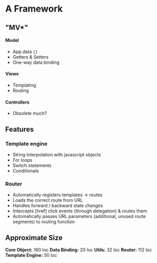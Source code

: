 # A Framework

## "MV*"
#### Model
- App.data `{}`
- Getters & Setters
- One-way data binding
#### Views
- Templating
- Routing
#### Controllers
- Obsolete much?

## Features
### Template engine
- String Interpolation with javascript objects
- For loops
- Switch statements
- Conditionals
### Router
- Automatically registers templates -> routes
- Loads the correct route from URL
- Handles forward / backward state changes
- Intercepts [href] click events (through delegation) & routes them
- Automatically passes URL parameters (additional, unused route segments) to routing function



## Approximate Size
**Core Object:** 160 loc
**Data Binding:** 20 loc
**Utils:** 32 loc
**Router:** 112 loc
**Template Engine:** 50 loc
